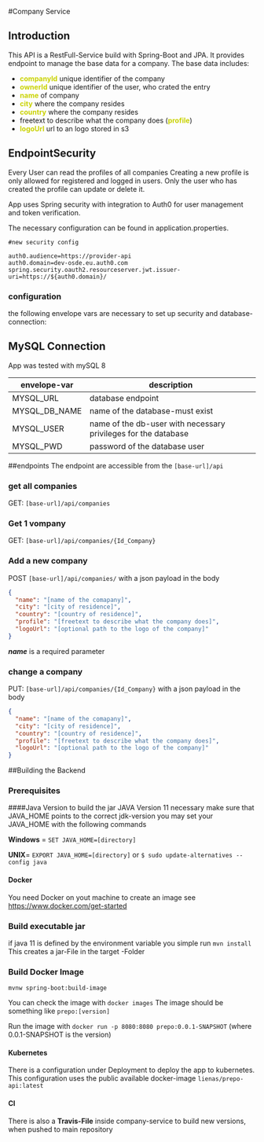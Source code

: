 #Company Service
## Introduction
This API is a RestFull-Service build with Spring-Boot and JPA. It provides endpoint to manage the base data for a company.
The base data includes:
- <span style="color:#c9d200">**companyId**</span> unique identifier of the company
- <span style="color:#c9d200">**ownerId**</span> unique identifier of the user, who crated the entry
- <span style="color:#c9d200">**name**</span> of company
- <span style="color:#c9d200">**city**</span> where the company resides
- <span style="color:#c9d200">**country**</span> where the company resides
- freetext to describe what the company does (<span style="color:#c9d200">**profile**</span>)
- <span style="color:#c9d200">**logoUrl**</span> url to an logo stored in s3

## EndpointSecurity
Every User can read the profiles of all companies
Creating a new profile is only allowed for registered and logged in users.
Only the user who has created the profile can update or delete it.

App uses Spring security with integration to Auth0 for user management and token verification.

The necessary configuration can be found in application.properties.

```properties
#new security config

auth0.audience=https://provider-api
auth0.domain=dev-osde.eu.auth0.com
spring.security.oauth2.resourceserver.jwt.issuer-uri=https://${auth0.domain}/
```

### configuration
the following envelope vars are necessary to set up security and database-connection:
## MySQL Connection
App was tested with mySQL 8 

|envelope-var|description|
|------------|------------|
|MYSQL_URL| database endpoint|
|MYSQL_DB_NAME|name of the database-must exist|
|MYSQL_USER|name of the db-user with necessary privileges for the database|
|MYSQL_PWD|password of the database user|

##endpoints
The endpoint are accessible from the `[base-url]/api`
### get all companies
GET: `[base-url]/api/companies`

### Get 1 vompany
GET: `[base-url]/api/companies/{Id_Company}`

### Add a new company
POST `[base-url]/api/companies/`
with a json payload in the body
```json
{
  "name": "[name of the comapany]",
  "city": "[city of residence]",
  "country": "[country of residence]",
  "profile": "[freetext to describe what the company does]",
  "logoUrl": "[optional path to the logo of the company]"    
}
```
**_name_** is a required parameter

### change a company
PUT: `[base-url]/api/companies/{Id_Company}`
with a json payload in the body 
```json
{
  "name": "[name of the comapany]",
  "city": "[city of residence]",
  "country": "[country of residence]",
  "profile": "[freetext to describe what the company does]",
  "logoUrl": "[optional path to the logo of the company]"    
}
```

##Building the Backend
### Prerequisites
####Java Version
to build the jar JAVA Version 11 necessary
make sure that JAVA_HOME points to the correct jdk-version
you may set your JAVA_HOME with the following commands

**Windows** = `SET JAVA_HOME=[directory] `

**UNIX**= `EXPORT JAVA_HOME=[directory]` or `$ sudo update-alternatives --config java`
#### Docker
You need Docker on yout machine to create an image
see https://www.docker.com/get-started

### Build executable jar
if java 11 is defined by the environment variable you simple run
`mvn install`
This creates a jar-File in the target -Folder

### Build Docker Image
`mvnw spring-boot:build-image`

You can check the image with `docker images`
The image should be something like `prepo:[version]`

Run the image with `docker run -p 8080:8080 prepo:0.0.1-SNAPSHOT` 
(where 0.0.1-SNAPSHOT is the version)

#### Kubernetes
There is a configuration under Deployment to deploy the app to kubernetes.
This configuration uses the public available docker-image `lienas/prepo-api:latest`

#### CI
There is also a **Travis-File** inside company-service to build new versions, 
when pushed to main repository
